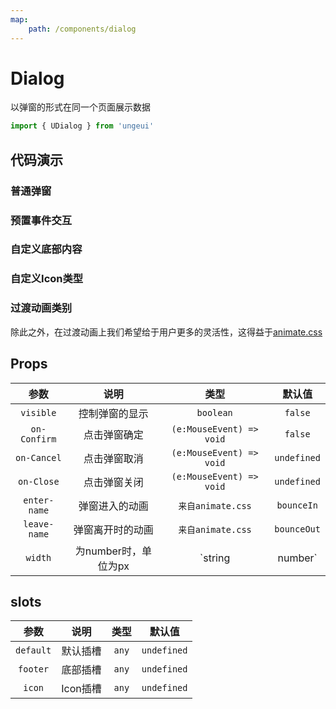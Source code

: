 ```yaml
---
map:
    path: /components/dialog
---
```


# Dialog

以弹窗的形式在同一个页面展示数据

```js
import { UDialog } from 'ungeui'
```

## 代码演示

### 普通弹窗

<demo src="./demo/base.vue"
  language="vue"
  title="基本用法"
  desc="弹窗基本用法">
</demo>

### 预置事件交互

<demo src="./demo/event.vue"
  language="vue"
  title="基本用法"
  desc="触发某些钩子">
</demo>

### 自定义底部内容

<demo src="./demo/slot.vue"
  language="vue"
  title="基本用法"
  desc="占用底部插槽后，预置的取消和确定的事件将会失效">
</demo>

### 自定义Icon类型

<demo src="./demo/icon.vue"
  language="vue"
  title="基本用法"
  desc="自定义关闭的Icon">
</demo>

### 过渡动画类别

除此之外，在过渡动画上我们希望给于用户更多的灵活性，这得益于[animate.css](https://www.dowebok.com/demo/2014/98/)

<demo src="./demo/animate.vue"
  language="vue"
  title="基本用法"
  desc="可以传入所有持续的类名作为配置">
</demo>





## Props

|  参数  |     说明     |   类型    |   默认值    |
| :----: | :----------: | :-------: | :---------: | 
| `visible` | 控制弹窗的显示 | `boolean` | `false` |
| `on-Confirm` | 点击弹窗确定 | `(e:MouseEvent) => void` | `false` |
| `on-Cancel` | 点击弹窗取消 | `(e:MouseEvent) => void` | `undefined` |
| `on-Close` | 点击弹窗关闭 | `(e:MouseEvent) => void` | `undefined` |
| `enter-name` | 弹窗进入的动画 | `来自animate.css` | `bounceIn` |
| `leave-name` | 弹窗离开时的动画 | `来自animate.css` | `bounceOut` |
| `width` | 为number时，单位为px | `string | number` | `512px` |

## slots

|  参数  |     说明     |   类型    |   默认值    |
| :----: | :----------: | :-------: | :---------: | 
| `default` | 默认插槽 | `any` | `undefined` |
| `footer` | 底部插槽 | `any` | `undefined` |
| `icon` | Icon插槽 | `any` | `undefined` |